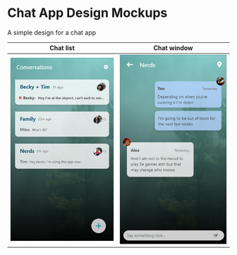 # Chat App Design Mockups

A simple design for a chat app

Chat list                                                                           |  Chat window
:----------------------------------------------------------------------------------:|:----------------------------------------------------------------------------------:
![](https://github.com/MRoym/chat-app-design/blob/master/Android%20Mobile%201.png)  |  ![](https://github.com/MRoym/chat-app-design/blob/master/Android%20Mobile%203.png)
